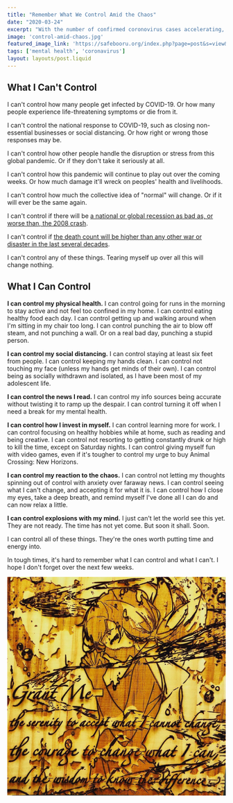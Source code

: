 ```yaml
---
title: "Remember What We Control Amid the Chaos"
date: "2020-03-24"
excerpt: "With the number of confirmed coronovirus cases accelerating, I try to remember what I can and can't control ."
image: 'control-amid-chaos.jpg'
featured_image_link: 'https://safebooru.org/index.php?page=post&s=view&id=3022128'
tags: ['mental health', 'coronavirus']
layout: layouts/post.liquid
---
```


## What I Can't Control

I can't control how many people get infected by COVID-19. Or how many people experience life-threatening symptoms or die from it.

I can't control the national response to COVID-19, such as closing non-essential businesses or social distancing. Or how right or wrong those responses may be.

I can't control how other people handle the disruption or stress from this global pandemic. Or if they don't take it seriously at all.

I can't control how this pandemic will continue to play out over the coming weeks. Or how much damage it'll wreck on peoples' health and livelihoods.

I can't control how much the collective idea of "normal" will change. Or if it will ever be the same again.

I can't control if there will be [a national or global recession as bad as, or worse than, the 2008 crash](https://thehill.com/policy/finance/economy/489174-imf-coronavirus-recession-will-be-as-bad-as-financial-crisis).

I can't control if [the death count will be higher than any other war or disaster in the last several decades](https://www.nytimes.com/2020/03/17/world/europe/coronavirus-imperial-college-johnson.html).

I can't control any of these things. Tearing myself up over all this will change nothing.

## What I Can Control

**I can control my physical health.** I can control going for runs in the morning to stay active and not feel too confined in my home. I can control eating healthy food each day. I can control getting up and walking around when I'm sitting in my chair too long. I can control punching the air to blow off steam, and not punching a wall. Or on a real bad day, punching a stupid person.

**I can control my social distancing.** I can control staying at least six feet from people. I can control keeping my hands clean. I can control not touching my face (unless my hands get minds of their own). I can control being as socially withdrawn and isolated, as I have been most of my adolescent life.

**I can control the news I read.** I can control my info sources being accurate without twisting it to ramp up the despair. I can control turning it off when I need a break for my mental health.

**I can control how I invest in myself.** I can control learning more for work. I can control focusing on healthy hobbies while at home, such as reading and being creative. I can control not resorting to getting constantly drunk or high to kill the time, except on Saturday nights. I can control giving myself fun with video games, even if it's tougher to control my urge to buy Animal Crossing: New Horizons.

**I can control my reaction to the chaos.** I can control not letting my thoughts spinning out of control with anxiety over faraway news. I can control seeing what I can't change, and accepting it for what it is. I can control how I close my eyes, take a deep breath, and remind myself I've done all I can do and can now relax a little.

**I can control explosions with my mind.** I just can't let the world see this yet. They are not ready. The time has not yet come. But soon it shall. Soon.

I can control all of these things. They're the ones worth putting time and energy into.

In tough times, it's hard to remember what I can control and what I can't. I hope I don't forget over the next few weeks.

<img alt="A laser-cut wood print with the quote 'grant me the serenity to accept what I cannot change, the courage to change what I can, and the wisdom to know the difference.'" src="/assets/images/posts/control-chaos/can-control-cut.jpg" class="block mx-auto md--width-75" />
